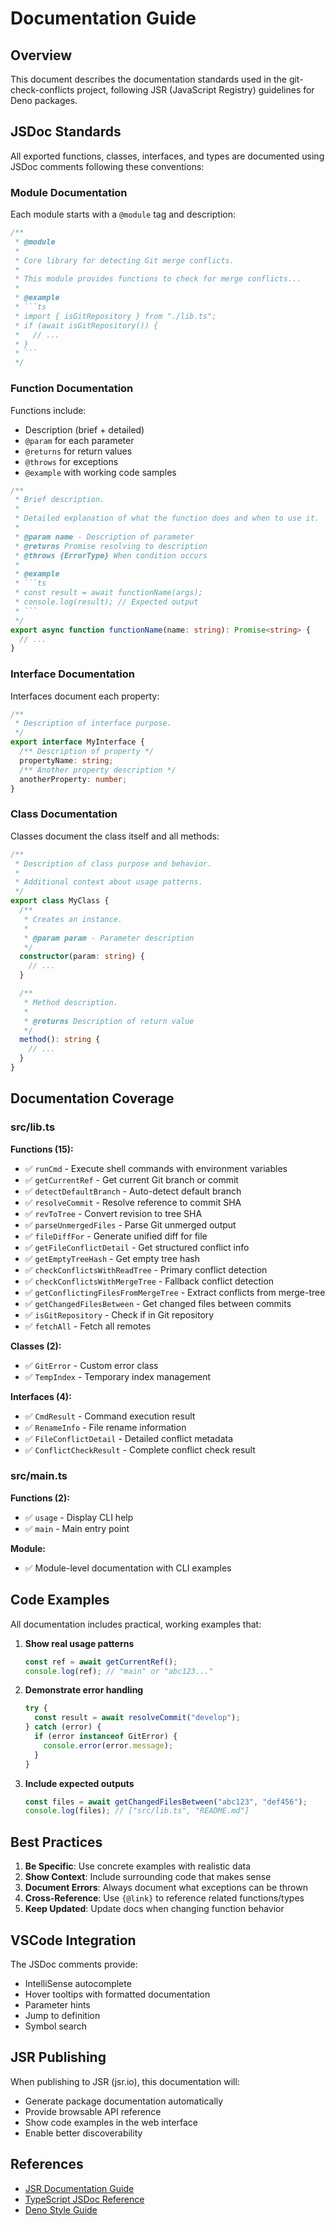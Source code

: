 # Documentation Guide

## Overview

This document describes the documentation standards used in the
git-check-conflicts project, following JSR (JavaScript Registry) guidelines for
Deno packages.

## JSDoc Standards

All exported functions, classes, interfaces, and types are documented using
JSDoc comments following these conventions:

### Module Documentation

Each module starts with a `@module` tag and description:

````typescript
/**
 * @module
 *
 * Core library for detecting Git merge conflicts.
 *
 * This module provides functions to check for merge conflicts...
 *
 * @example
 * ```ts
 * import { isGitRepository } from "./lib.ts";
 * if (await isGitRepository()) {
 *   // ...
 * }
 * ```
 */
````

### Function Documentation

Functions include:

- Description (brief + detailed)
- `@param` for each parameter
- `@returns` for return values
- `@throws` for exceptions
- `@example` with working code samples

````typescript
/**
 * Brief description.
 *
 * Detailed explanation of what the function does and when to use it.
 *
 * @param name - Description of parameter
 * @returns Promise resolving to description
 * @throws {ErrorType} When condition occurs
 *
 * @example
 * ```ts
 * const result = await functionName(args);
 * console.log(result); // Expected output
 * ```
 */
export async function functionName(name: string): Promise<string> {
  // ...
}
````

### Interface Documentation

Interfaces document each property:

```typescript
/**
 * Description of interface purpose.
 */
export interface MyInterface {
  /** Description of property */
  propertyName: string;
  /** Another property description */
  anotherProperty: number;
}
```

### Class Documentation

Classes document the class itself and all methods:

```typescript
/**
 * Description of class purpose and behavior.
 *
 * Additional context about usage patterns.
 */
export class MyClass {
  /**
   * Creates an instance.
   *
   * @param param - Parameter description
   */
  constructor(param: string) {
    // ...
  }

  /**
   * Method description.
   *
   * @returns Description of return value
   */
  method(): string {
    // ...
  }
}
```

## Documentation Coverage

### src/lib.ts

**Functions (15):**

- ✅ `runCmd` - Execute shell commands with environment variables
- ✅ `getCurrentRef` - Get current Git branch or commit
- ✅ `detectDefaultBranch` - Auto-detect default branch
- ✅ `resolveCommit` - Resolve reference to commit SHA
- ✅ `revToTree` - Convert revision to tree SHA
- ✅ `parseUnmergedFiles` - Parse Git unmerged output
- ✅ `fileDiffFor` - Generate unified diff for file
- ✅ `getFileConflictDetail` - Get structured conflict info
- ✅ `getEmptyTreeHash` - Get empty tree hash
- ✅ `checkConflictsWithReadTree` - Primary conflict detection
- ✅ `checkConflictsWithMergeTree` - Fallback conflict detection
- ✅ `getConflictingFilesFromMergeTree` - Extract conflicts from merge-tree
- ✅ `getChangedFilesBetween` - Get changed files between commits
- ✅ `isGitRepository` - Check if in Git repository
- ✅ `fetchAll` - Fetch all remotes

**Classes (2):**

- ✅ `GitError` - Custom error class
- ✅ `TempIndex` - Temporary index management

**Interfaces (4):**

- ✅ `CmdResult` - Command execution result
- ✅ `RenameInfo` - File rename information
- ✅ `FileConflictDetail` - Detailed conflict metadata
- ✅ `ConflictCheckResult` - Complete conflict check result

### src/main.ts

**Functions (2):**

- ✅ `usage` - Display CLI help
- ✅ `main` - Main entry point

**Module:**

- ✅ Module-level documentation with CLI examples

## Code Examples

All documentation includes practical, working examples that:

1. **Show real usage patterns**
   ```typescript
   const ref = await getCurrentRef();
   console.log(ref); // "main" or "abc123..."
   ```

2. **Demonstrate error handling**
   ```typescript
   try {
     const result = await resolveCommit("develop");
   } catch (error) {
     if (error instanceof GitError) {
       console.error(error.message);
     }
   }
   ```

3. **Include expected outputs**
   ```typescript
   const files = await getChangedFilesBetween("abc123", "def456");
   console.log(files); // ["src/lib.ts", "README.md"]
   ```

## Best Practices

1. **Be Specific**: Use concrete examples with realistic data
2. **Show Context**: Include surrounding code that makes sense
3. **Document Errors**: Always document what exceptions can be thrown
4. **Cross-Reference**: Use `{@link}` to reference related functions/types
5. **Keep Updated**: Update docs when changing function behavior

## VSCode Integration

The JSDoc comments provide:

- IntelliSense autocomplete
- Hover tooltips with formatted documentation
- Parameter hints
- Jump to definition
- Symbol search

## JSR Publishing

When publishing to JSR (jsr.io), this documentation will:

- Generate package documentation automatically
- Provide browsable API reference
- Show code examples in the web interface
- Enable better discoverability

## References

- [JSR Documentation Guide](https://jsr.io/docs/writing-docs)
- [TypeScript JSDoc Reference](https://www.typescriptlang.org/docs/handbook/jsdoc-supported-types.html)
- [Deno Style Guide](https://deno.land/manual/references/contributing/style_guide)
